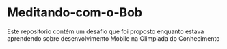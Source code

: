 # Meditando-com-o-Bob
Este repositorio contém um desafio que foi proposto enquanto estava aprendendo sobre desenvolvimento Mobile na Olimpiada do Conhecimento
